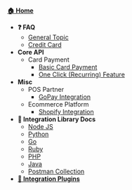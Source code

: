 [**:house: Home**](/)
- **:question: FAQ**
	- [General Topic](faq-general.md)
	- [Credit Card](faq-credit-card.md)
- **Core API**
	- Card Payment
		- [Basic Card Payment](credit-card-fullpayment.md)
		- [One Click (Recurring) Feature](credit-card-oneclick.md)
- **Misc**
	- POS Partner
		- [GoPay Integration](partner-gopay-pos.md)
	- Ecommerce Platform
		- [Shopify Integration](shopify-guide.md)
- **:wrench: Integration Library Docs**
	- [Node JS](/gh/Midtrans/midtrans-nodejs-client/master/README.md)
	- [Python](/gh/Midtrans/midtrans-python-client/master/README.md)
	- [Go](/gh/veritrans/go-midtrans/master/README.md)
	- [Ruby](/gh/veritrans/veritrans-ruby/master/README.md)
	- [PHP](/gh/Midtrans/midtrans-php/master/README.md)
	- [Java](/gh/Midtrans/midtrans-java/master/README.md)
	- [Postman Collection](/gh/Midtrans/Midtrans-Payment-API-Postman-Collections/master/readme.md)
- **[:electric_plug: Integration Plugins](http://docs.midtrans.com/en/welcome/pluginlibrary.html#plugin-for-snap)**